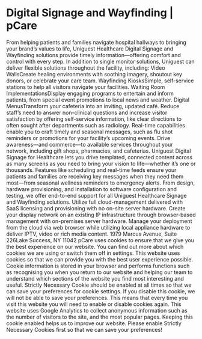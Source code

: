# Digital Signage and Wayfinding | pCare

From helping patients and families navigate hospital hallways to bringing your brand’s values to life, Uniguest Healthcare Digital Signage and Wayfinding solutions provide timely information—offering comfort and control with every step.
In addition to single monitor solutions, Uniguest can deliver flexible solutions throughout the facility, including:
Video WallsCreate healing environments with soothing imagery, shoutout key donors, or celebrate your care team.
Wayfinding KiosksSimple, self-service stations to help all visitors navigate your facilities.
Waiting Room ImplementationsDisplay engaging programs to entertain and inform patients, from special event promotions to local news and weather.
Digital MenusTransform your cafeteria into an inviting, updated café.
Reduce staff’s need to answer non-clinical questions and increase visitor satisfaction by offering self-service information, like clear directions to often sought after departments such as radiology.
Real-time capabilities enable you to craft timely and seasonal messages, such as flu shot reminders or promotions for your facility’s upcoming events.
Drive awareness—and commerce—to available services throughout your network, including gift shops, pharmacies, and cafeterias.
Uniguest Digital Signage for Healthcare lets you drive templated, connected content across as many screens as you need to bring your vision to life—whether it’s one or thousands.
Features like scheduling and real-time feeds ensure your patients and families are receiving key messages when they need them most—from seasonal wellness reminders to emergency alerts.
From design, hardware provisioning, and installation to software configuration and testing, we offer end-to-end support for all Uniguest Healthcare Signage and Wayfinding solutions.
Utilize full cloud-management delivered with SaaS licensing and provisioning with no on-site server hardware.
Create your display network on an existing IP infrastructure through browser-based management with on-premises server hardware.
Manage your deployment from the cloud via web browser while utilizing local appliance hardware to deliver IPTV, video or rich media content.
1979 Marcus Avenue, Suite 226Lake Success, NY 11042
pCare uses cookies to ensure that we give you the best experience on our website. You can find out more about which cookies we are using or switch them off in settings.
This website uses cookies so that we can provide you with the best user experience possible. Cookie information is stored in your browser and performs functions such as recognising you when you return to our website and helping our team to understand which sections of the website you find most interesting and useful.
Strictly Necessary Cookie should be enabled at all times so that we can save your preferences for cookie settings.
If you disable this cookie, we will not be able to save your preferences. This means that every time you visit this website you will need to enable or disable cookies again.
This website uses Google Analytics to collect anonymous information such as the number of visitors to the site, and the most popular pages.
Keeping this cookie enabled helps us to improve our website.
Please enable Strictly Necessary Cookies first so that we can save your preferences!